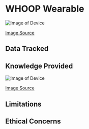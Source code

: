 # WHOOP Wearable

![Image of Device](https://vandrico.com/wearables/sites/default/files/styles/large/public/WHOOP.jpg?itok=oQHct7E9)

[Image Source](https://vandrico.com/wearables/sites/default/files/styles/large/public/WHOOP.jpg?itok=oQHct7E9)

## Data Tracked


## Knowledge Provided
![Image of Device](https://www.xconomy.com/wordpress/wp-content/images/2015/09/Whoop-1100x733.jpg)

[Image Source](https://www.xconomy.com/wordpress/wp-content/images/2015/09/Whoop-1100x733.jpg)


## Limitations


## Ethical Concerns

